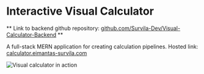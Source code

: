 # Interactive Visual Calculator

** Link to backend github repository: [github.com/Survila-Dev/Visual-Calculator-Backend](https://github.com/Survila-Dev/Visual-Calculator-Backend)  **

A full-stack MERN application for creating calculation pipelines. Hosted link: [calculator.eimantas-survila.com](https://calculator.eimantas-survila.com/)

![Visual calculator in action](Calculator_Demo.gif)
